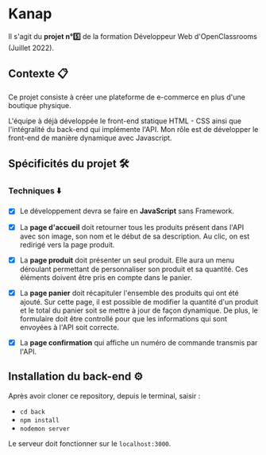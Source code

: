 # Kanap #

Il s'agit du **projet n°:five:** de la formation Développeur Web d'OpenClassrooms (Juillet 2022).

## Contexte :clipboard:

Ce projet consiste à créer une plateforme de e-commerce en plus d'une boutique physique.

L'équipe à déjà développée le front-end statique HTML - CSS ainsi que l'intégralité du back-end qui implémente l'API. Mon rôle est de développer le front-end de manière dynamique avec Javascript.

## Spécificités du projet :hammer_and_wrench:

### Techniques :arrow_down:

- [x] Le développement devra se faire en **JavaScript** sans Framework. 

- [x] La **page d'accueil** doit retourner tous les produits présent dans l'API avec son image, son nom et le début de sa description. Au clic, on est redirigé vers la page produit.

- [x] La **page produit** doit présenter un seul produit. Elle aura un menu déroulant permettant de personnaliser son produit et sa quantité. Ces éléments doivent être pris en compte dans le panier.

- [x] La **page panier** doit récapituler l'ensemble des produits qui ont été ajouté. Sur cette page, il est possible de modifier la quantité d'un produit et le total du panier soit se mettre à jour de façon dynamique. De plus, le formulaire doit être controllé pour que les informations qui sont envoyées à l'API soit correcte.

- [x] La **page confirmation** qui affiche un numéro de commande transmis par l'API.

## Installation du back-end :gear:

Après avoir cloner ce repository, depuis le terminal, saisir :
- `cd back`
- `npm install`
- `nodemon server`

Le serveur doit fonctionner sur le `localhost:3000`.


